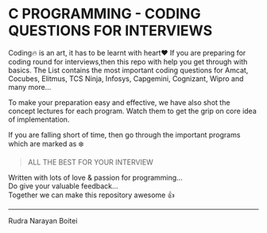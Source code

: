 C PROGRAMMING - CODING QUESTIONS FOR INTERVIEWS 
=========

Coding:fire: is an art, it has to be learnt with heart:heart: 
If you are preparing for coding round for interviews,then this repo with help you get through with basics. The List contains the most important coding questions for Amcat, Cocubes, Elitmus, TCS Ninja, Infosys, Capgemini, Cognizant, Wipro and many more...<br>


To make your preparation easy and effective, we have also shot the concept lectures for each program. Watch them to get the grip on core idea of implementation.<br>


If you are falling short of time, then go through the important programs which are marked as :snowflake:<br>
> ALL THE BEST FOR YOUR INTERVIEW

Written with lots of love & passion for programming...<br>
Do give your valuable feedback... <br>
Together we can make this repository awesome :thumbsup:

---

Rudra Narayan Boitei
